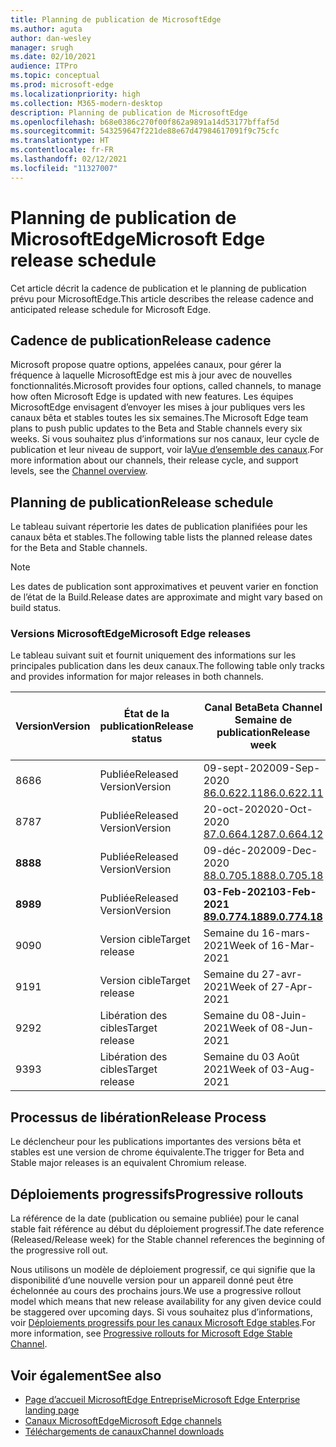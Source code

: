 ```yaml
---
title: Planning de publication de MicrosoftEdge
ms.author: aguta
author: dan-wesley
manager: srugh
ms.date: 02/10/2021
audience: ITPro
ms.topic: conceptual
ms.prod: microsoft-edge
ms.localizationpriority: high
ms.collection: M365-modern-desktop
description: Planning de publication de MicrosoftEdge
ms.openlocfilehash: b68e0386c270f00f862a9891a14d53177bffaf5d
ms.sourcegitcommit: 543259647f221de88e67d47984617091f9c75cfc
ms.translationtype: HT
ms.contentlocale: fr-FR
ms.lasthandoff: 02/12/2021
ms.locfileid: "11327007"
---
```

# <span data-ttu-id="9f98e-103">Planning de publication de MicrosoftEdge</span><span class="sxs-lookup"><span data-stu-id="9f98e-103">Microsoft Edge release schedule</span></span>

<span data-ttu-id="9f98e-104">Cet article décrit la cadence de publication et le planning de publication prévu pour MicrosoftEdge.</span><span class="sxs-lookup"><span data-stu-id="9f98e-104">This article describes the release cadence and anticipated release schedule for Microsoft Edge.</span></span>

## <span data-ttu-id="9f98e-105">Cadence de publication</span><span class="sxs-lookup"><span data-stu-id="9f98e-105">Release cadence</span></span>

<span data-ttu-id="9f98e-106">Microsoft propose quatre options, appelées canaux, pour gérer la fréquence à laquelle MicrosoftEdge est mis à jour avec de nouvelles fonctionnalités.</span><span class="sxs-lookup"><span data-stu-id="9f98e-106">Microsoft provides four options, called channels, to manage how often Microsoft Edge is updated with new features.</span></span> <span data-ttu-id="9f98e-107">Les équipes MicrosoftEdge envisagent d’envoyer les mises à jour publiques vers les canaux bêta et stables toutes les six semaines.</span><span class="sxs-lookup"><span data-stu-id="9f98e-107">The Microsoft Edge team plans to push public updates to the Beta and Stable channels every six weeks.</span></span> <span data-ttu-id="9f98e-108">Si vous souhaitez plus d’informations sur nos canaux, leur cycle de publication et leur niveau de support, voir la[Vue d’ensemble des canaux](https://docs.microsoft.com/DeployEdge/microsoft-edge-channels#channel-overview).</span><span class="sxs-lookup"><span data-stu-id="9f98e-108">For more information about our channels, their release cycle, and support levels, see the [Channel overview](https://docs.microsoft.com/DeployEdge/microsoft-edge-channels#channel-overview).</span></span>

## <span data-ttu-id="9f98e-109">Planning de publication</span><span class="sxs-lookup"><span data-stu-id="9f98e-109">Release schedule</span></span>

<span data-ttu-id="9f98e-110">Le tableau suivant répertorie les dates de publication planifiées pour les canaux bêta et stables.</span><span class="sxs-lookup"><span data-stu-id="9f98e-110">The following table lists the planned release dates for the Beta and Stable channels.</span></span>

> [!NOTE]
> <span data-ttu-id="9f98e-111">Les dates de publication sont approximatives et peuvent varier en fonction de l’état de la Build.</span><span class="sxs-lookup"><span data-stu-id="9f98e-111">Release dates are approximate and might vary based on build status.</span></span>

### <span data-ttu-id="9f98e-112">Versions MicrosoftEdge</span><span class="sxs-lookup"><span data-stu-id="9f98e-112">Microsoft Edge releases</span></span>

<span data-ttu-id="9f98e-113">Le tableau suivant suit et fournit uniquement des informations sur les principales publication dans les deux canaux.</span><span class="sxs-lookup"><span data-stu-id="9f98e-113">The following table only tracks and provides information for major releases in both channels.</span></span>

| <span data-ttu-id="9f98e-114">Version</span><span class="sxs-lookup"><span data-stu-id="9f98e-114">Version</span></span> | <span data-ttu-id="9f98e-115">État de la publication</span><span class="sxs-lookup"><span data-stu-id="9f98e-115">Release status</span></span> | <span data-ttu-id="9f98e-116">Canal Beta</span><span class="sxs-lookup"><span data-stu-id="9f98e-116">Beta Channel</span></span><br><span data-ttu-id="9f98e-117">Semaine de publication</span><span class="sxs-lookup"><span data-stu-id="9f98e-117">Release week</span></span> | <span data-ttu-id="9f98e-118">Canal Stable</span><span class="sxs-lookup"><span data-stu-id="9f98e-118">Stable Channel</span></span><br><span data-ttu-id="9f98e-119">Semaine de publication</span><span class="sxs-lookup"><span data-stu-id="9f98e-119">Release week</span></span> |
|---------|-----|------|--------|
| <span data-ttu-id="9f98e-120">86</span><span class="sxs-lookup"><span data-stu-id="9f98e-120">86</span></span> | <span data-ttu-id="9f98e-121">Publiée</span><span class="sxs-lookup"><span data-stu-id="9f98e-121">Released</span></span><br><span data-ttu-id="9f98e-122">Version</span><span class="sxs-lookup"><span data-stu-id="9f98e-122">Version</span></span> | <span data-ttu-id="9f98e-123">09-sept-2020</span><span class="sxs-lookup"><span data-stu-id="9f98e-123">09-Sep-2020</span></span><br>[<span data-ttu-id="9f98e-124">86.0.622.11</span><span class="sxs-lookup"><span data-stu-id="9f98e-124">86.0.622.11</span></span>](https://docs.microsoft.com/deployedge/microsoft-edge-relnote-archive-beta-channel#version-86062211-september-9) | <span data-ttu-id="9f98e-125">09-oct-2020</span><span class="sxs-lookup"><span data-stu-id="9f98e-125">09-Oct-2020</span></span><br>[<span data-ttu-id="9f98e-126">86.0.622.38</span><span class="sxs-lookup"><span data-stu-id="9f98e-126">86.0.622.38</span></span>](https://docs.microsoft.com/deployedge/microsoft-edge-relnote-stable-channel#version-86062238-october-9) |
| <span data-ttu-id="9f98e-127">87</span><span class="sxs-lookup"><span data-stu-id="9f98e-127">87</span></span> | <span data-ttu-id="9f98e-128">Publiée</span><span class="sxs-lookup"><span data-stu-id="9f98e-128">Released</span></span><br><span data-ttu-id="9f98e-129">Version</span><span class="sxs-lookup"><span data-stu-id="9f98e-129">Version</span></span> | <span data-ttu-id="9f98e-130">20-oct-2020</span><span class="sxs-lookup"><span data-stu-id="9f98e-130">20-Oct-2020</span></span><br>[<span data-ttu-id="9f98e-131">87.0.664.12</span><span class="sxs-lookup"><span data-stu-id="9f98e-131">87.0.664.12</span></span>](https://docs.microsoft.com/deployedge/microsoft-edge-relnote-beta-channel#version-87066412-october-20) | <span data-ttu-id="9f98e-132">19-nov-2020</span><span class="sxs-lookup"><span data-stu-id="9f98e-132">19-Nov-2020</span></span><br>[<span data-ttu-id="9f98e-133">87.0.664.41</span><span class="sxs-lookup"><span data-stu-id="9f98e-133">87.0.664.41</span></span>](https://docs.microsoft.com/deployedge/microsoft-edge-relnote-stable-channel#version-87066441-november-19) |
| **<span data-ttu-id="9f98e-134">88</span><span class="sxs-lookup"><span data-stu-id="9f98e-134">88</span></span>** | <span data-ttu-id="9f98e-135">Publiée</span><span class="sxs-lookup"><span data-stu-id="9f98e-135">Released</span></span><br><span data-ttu-id="9f98e-136">Version</span><span class="sxs-lookup"><span data-stu-id="9f98e-136">Version</span></span> | <span data-ttu-id="9f98e-137">09-déc-2020</span><span class="sxs-lookup"><span data-stu-id="9f98e-137">09-Dec-2020</span></span><br>[<span data-ttu-id="9f98e-138">88.0.705.18</span><span class="sxs-lookup"><span data-stu-id="9f98e-138">88.0.705.18</span></span>](https://docs.microsoft.com/deployedge/microsoft-edge-relnote-beta-channel#version-88070518-december-9) | **<span data-ttu-id="9f98e-139">21-jan-2021</span><span class="sxs-lookup"><span data-stu-id="9f98e-139">21-Jan-2021</span></span>**<br>**[<span data-ttu-id="9f98e-140">88.0.705.50</span><span class="sxs-lookup"><span data-stu-id="9f98e-140">88.0.705.50</span></span>](https://docs.microsoft.com/deployedge/microsoft-edge-relnote-stable-channel#version-88070550-january-21)**|
| **<span data-ttu-id="9f98e-141">89</span><span class="sxs-lookup"><span data-stu-id="9f98e-141">89</span></span>** | <span data-ttu-id="9f98e-142">Publiée</span><span class="sxs-lookup"><span data-stu-id="9f98e-142">Released</span></span><br><span data-ttu-id="9f98e-143">Version</span><span class="sxs-lookup"><span data-stu-id="9f98e-143">Version</span></span> | **<span data-ttu-id="9f98e-144">03-Feb-2021</span><span class="sxs-lookup"><span data-stu-id="9f98e-144">03-Feb-2021</span></span>**<br>**[<span data-ttu-id="9f98e-145">89.0.774.18</span><span class="sxs-lookup"><span data-stu-id="9f98e-145">89.0.774.18</span></span>](https://docs.microsoft.com/deployedge/microsoft-edge-relnote-beta-channel#version-89077418-february-3)** | <span data-ttu-id="9f98e-146">Semaine du 04-mars-2021</span><span class="sxs-lookup"><span data-stu-id="9f98e-146">Week of 04-Mar-2021</span></span> |
| <span data-ttu-id="9f98e-147">90</span><span class="sxs-lookup"><span data-stu-id="9f98e-147">90</span></span> | <span data-ttu-id="9f98e-148">Version cible</span><span class="sxs-lookup"><span data-stu-id="9f98e-148">Target release</span></span> | <span data-ttu-id="9f98e-149">Semaine du 16-mars-2021</span><span class="sxs-lookup"><span data-stu-id="9f98e-149">Week of 16-Mar-2021</span></span> | <span data-ttu-id="9f98e-150">Semaine du 15-avr-2021</span><span class="sxs-lookup"><span data-stu-id="9f98e-150">Week of 15-Apr-2021</span></span> |
| <span data-ttu-id="9f98e-151">91</span><span class="sxs-lookup"><span data-stu-id="9f98e-151">91</span></span> | <span data-ttu-id="9f98e-152">Version cible</span><span class="sxs-lookup"><span data-stu-id="9f98e-152">Target release</span></span> | <span data-ttu-id="9f98e-153">Semaine du 27-avr-2021</span><span class="sxs-lookup"><span data-stu-id="9f98e-153">Week of 27-Apr-2021</span></span> | <span data-ttu-id="9f98e-154">Semaine du 27 mai-2021</span><span class="sxs-lookup"><span data-stu-id="9f98e-154">Week of 27-May-2021</span></span> |
| <span data-ttu-id="9f98e-155">92</span><span class="sxs-lookup"><span data-stu-id="9f98e-155">92</span></span> | <span data-ttu-id="9f98e-156">Libération des cibles</span><span class="sxs-lookup"><span data-stu-id="9f98e-156">Target release</span></span> | <span data-ttu-id="9f98e-157">Semaine du 08-Juin-2021</span><span class="sxs-lookup"><span data-stu-id="9f98e-157">Week of 08-Jun-2021</span></span> | <span data-ttu-id="9f98e-158">Semaine du 22 Juillet 2021</span><span class="sxs-lookup"><span data-stu-id="9f98e-158">Week of 22-Jul-2021</span></span> |
| <span data-ttu-id="9f98e-159">93</span><span class="sxs-lookup"><span data-stu-id="9f98e-159">93</span></span> | <span data-ttu-id="9f98e-160">Libération des cibles</span><span class="sxs-lookup"><span data-stu-id="9f98e-160">Target release</span></span> | <span data-ttu-id="9f98e-161">Semaine du 03 Août 2021</span><span class="sxs-lookup"><span data-stu-id="9f98e-161">Week of 03-Aug-2021</span></span> | <span data-ttu-id="9f98e-162">Semaine du 02 Septembre 2021</span><span class="sxs-lookup"><span data-stu-id="9f98e-162">Week of 02-Sep-2021</span></span> |

## <span data-ttu-id="9f98e-163">Processus de libération</span><span class="sxs-lookup"><span data-stu-id="9f98e-163">Release Process</span></span>

<span data-ttu-id="9f98e-164">Le déclencheur pour les publications importantes des versions bêta et stables est une version de chrome équivalente.</span><span class="sxs-lookup"><span data-stu-id="9f98e-164">The trigger for Beta and Stable major releases is an equivalent Chromium release.</span></span>

## <span data-ttu-id="9f98e-165">Déploiements progressifs</span><span class="sxs-lookup"><span data-stu-id="9f98e-165">Progressive rollouts</span></span>

<span data-ttu-id="9f98e-166">La référence de la date (publication ou semaine publiée) pour le canal stable fait référence au début du déploiement progressif.</span><span class="sxs-lookup"><span data-stu-id="9f98e-166">The date reference (Released/Release week) for the Stable channel references the beginning of the progressive roll out.</span></span>

<span data-ttu-id="9f98e-167">Nous utilisons un modèle de déploiement progressif, ce qui signifie que la disponibilité d’une nouvelle version pour un appareil donné peut être échelonnée au cours des prochains jours.</span><span class="sxs-lookup"><span data-stu-id="9f98e-167">We use a progressive rollout model which means that new release availability for any given device could be staggered over upcoming days.</span></span> <span data-ttu-id="9f98e-168">Si vous souhaitez plus d’informations, voir [Déploiements progressifs pour les canaux Microsoft Edge stables](microsoft-edge-update-progressive-rollout.md).</span><span class="sxs-lookup"><span data-stu-id="9f98e-168">For more information, see [Progressive rollouts for Microsoft Edge Stable Channel](microsoft-edge-update-progressive-rollout.md).</span></span>

## <span data-ttu-id="9f98e-169">Voir également</span><span class="sxs-lookup"><span data-stu-id="9f98e-169">See also</span></span>

- [<span data-ttu-id="9f98e-170">Page d’accueil MicrosoftEdge Entreprise</span><span class="sxs-lookup"><span data-stu-id="9f98e-170">Microsoft Edge Enterprise landing page</span></span>](https://aka.ms/EdgeEnterprise)
- [<span data-ttu-id="9f98e-171">Canaux MicrosoftEdge</span><span class="sxs-lookup"><span data-stu-id="9f98e-171">Microsoft Edge channels</span></span>](microsoft-edge-channels.md)
- [<span data-ttu-id="9f98e-172">Téléchargements de canaux</span><span class="sxs-lookup"><span data-stu-id="9f98e-172">Channel downloads</span></span>](https://www.microsoft.com/edge/business/download)